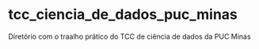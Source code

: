 # tcc_ciencia_de_dados_puc_minas
Diretório com o traalho prático do TCC de ciência de dados da PUC Minas
